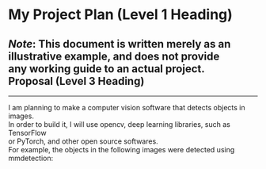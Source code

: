# My Project Plan (Level 1 Heading)

***Note***: This document is written merely as an illustrative example, and does not provide  
any working guide to an actual project.  
Proposal (Level 3 Heading)
---
---
I am planning to make a computer vision software that detects objects in images.  
In order to build it, I will use opencv, deep learning libraries, such as TensorFlow  
or PyTorch, and other open source softwares.  
For example, the objects in the following images were detected using mmdetection:  
